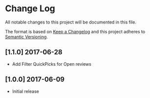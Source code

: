 # Change Log
All notable changes to this project will be documented in this file.

The format is based on [Keep a Changelog](http://keepachangelog.com/)
and this project adheres to [Semantic Versioning](http://semver.org/).

## [1.1.0] 2017-06-28
- Add Filter QuickPicks for Open reviews

## [1.0.0] 2017-06-09
- Initial release